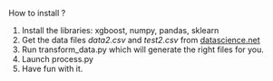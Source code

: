 How to install ?

1. Install the libraries: xgboost, numpy, pandas, sklearn
2. Get the data files *data2.csv* and *test2.csv* from [datascience.net](https://www.datascience.net/fr/challenge/28/downloads)
3. Run transform_data.py which will generate the right files for you.
4. Launch process.py
5. Have fun with it.
